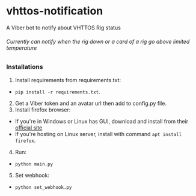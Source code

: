 # vhttos-notification
A Viber bot to notify about VHTTOS Rig status
###### Currently can notify when the rig down or a card of a rig go above limited temperature

### Installations
1. Install requirements from requirements.txt:
  * `pip install -r requirements.txt`.
2. Get a Viber token and an avatar url then add to config.py file.
3. Install firefox browser:
  * If you're in Windows or Linux has GUI, download and install from their [official site](https://www.mozilla.org/en-US/firefox/new/)
  * If you're hosting on Linux server, install with command `apt install firefox`.
4. Run:
  * `python main.py`
5. Set webhook:
  * `python set_webhook.py`
